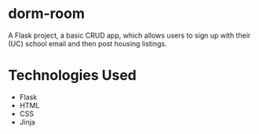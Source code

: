 # dorm-room
A Flask project, a basic CRUD app, which allows users to sign up with their (UC) school email and then post housing listings.

# Technologies Used
- Flask
- HTML
- CSS
- Jinja

